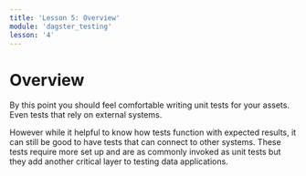 ```yaml
---
title: 'Lesson 5: Overview'
module: 'dagster_testing'
lesson: '4'
---
```


# Overview

By this point you should feel comfortable writing unit tests for your assets. Even tests that rely on external systems.

However while it helpful to know how tests function with expected results, it can still be good to have tests that can connect to other systems. These tests require more set up and are as commonly invoked as unit tests but they add another critical layer to testing data applications.
